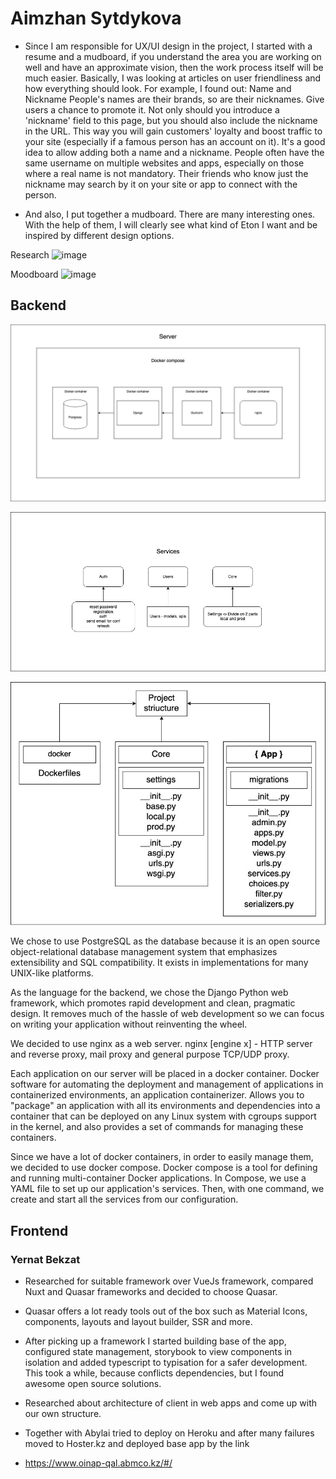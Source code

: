 # Aimzhan Sytdykova
* Since I am responsible for UX/UI design in the project, I started with a resume and a mudboard, if you understand the area you are working on well and have an approximate vision, then the work process itself will be much easier.
Basically, I was looking at articles on user friendliness and how everything should look. For example, I found out:
Name and Nickname
People's names are their brands, so are their nicknames. Give users a chance to promote it. Not only should you introduce a 'nickname' field to this page, but you should also include the nickname in the URL. This way you will gain customers' loyalty and boost traffic to your site (especially if a famous person has an account on it). It's a good idea to allow adding both a name and a nickname. People often have the same username on multiple websites and apps, especially on those where a real name is not mandatory. Their friends who know just the nickname may search by it on your site or app to connect with the person.

* And also, I put together a mudboard. There are many interesting ones. With the help of them, I will clearly see what kind of Eton I want and be inspired by different design options.

Research
![image](https://user-images.githubusercontent.com/49391323/157046584-54e4f743-a9b6-4bfb-a698-819428eb46e3.png)

Moodboard
![image](https://user-images.githubusercontent.com/49391323/157046680-21fab5e9-72cf-4f62-9650-921e4e36a338.png)

## Backend
![image](/Proposal/Backend/server.jpg)

![image](/Proposal/Backend/service.jpg)

![image](/Proposal/Backend/project-striucture.jpg)

We chose to use PostgreSQL as the database because it is an open source object-relational database management system that emphasizes extensibility and SQL compatibility. It exists in implementations for many UNIX-like platforms.

As the language for the backend, we chose the Django Python web framework, which promotes rapid development and clean, pragmatic design. It removes much of the hassle of web development so we can focus on writing your application without reinventing the wheel.

We decided to use nginx as a web server. nginx [engine x] - HTTP server and reverse proxy, mail proxy and general purpose TCP/UDP proxy.

Each application on our server will be placed in a docker container. Docker software for automating the deployment and management of applications in containerized environments, an application containerizer. Allows you to "package" an application with all its environments and dependencies into a container that can be deployed on any Linux system with cgroups support in the kernel, and also provides a set of commands for managing these containers.

Since we have a lot of docker containers, in order to easily manage them, we decided to use docker compose.
Docker compose is a tool for defining and running multi-container Docker applications. In Compose, we use a YAML file to set up our application's services. Then, with one command, we create and start all the services from our configuration.

## Frontend
### Yernat Bekzat
* Researched for suitable framework over VueJs framework, compared Nuxt and Quasar frameworks and decided to choose Quasar.
* Quasar offers a lot ready tools out of the box such as Material Icons, components, layouts and layout builder, SSR and more. 

* After picking up a framework I started building base of the app, configured state management, storybook to view components in isolation and added typescript to typisation for a safer development. This took a while, because conflicts dependencies, but I found awesome open source solutions.

* Researched about architecture of client in web apps and come up with our own structure.

* Together with Abylai tried to deploy on Heroku and after many failures moved to Hoster.kz and deployed base app by the link
* https://www.oinap-qal.abmco.kz/#/ 
